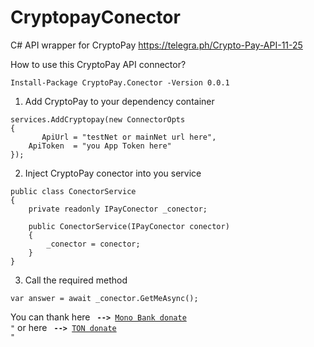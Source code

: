 # CryptopayConector
C# API wrapper for CryptoPay https://telegra.ph/Crypto-Pay-API-11-25

How to use this CryptoPay API connector?

<code>Install-Package CryptoPay.Conector -Version 0.0.1</code>

1. Add CryptoPay to your dependency container

```
services.AddCryptopay(new ConnectorOpts 
{
       ApiUrl = "testNet or mainNet url here",
    ApiToken  = "you App Token here"
});
```

2. Inject CryptoPay conector into you service

```
public class ConectorService
{
    private readonly IPayConector _conector;

    public ConectorService(IPayConector conector)
    {
        _conector = conector;
    }
}
```

3. Call the required method

```
var answer = await _conector.GetMeAsync();
```

You can thank here <code> <b>--></b> [Mono Bank donate](https://send.monobank.com.ua/NNG8cy25) "</code> or here <code> <b>--></b> [TON donate](https://t.me/CryptoBot?start=IVzvtl4RU4q8) "</code>

